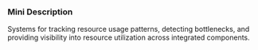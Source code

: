 ### Mini Description

Systems for tracking resource usage patterns, detecting bottlenecks, and providing visibility into resource utilization across integrated components.
